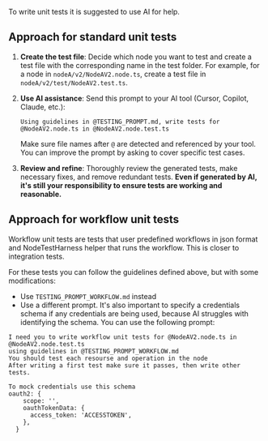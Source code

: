 To write unit tests it is suggested to use AI for 
help.

## Approach for standard unit tests

1. **Create the test file**: Decide which node you want to test and create a test file with the corresponding name in the test folder. For example, for a node in `nodeA/v2/NodeAV2.node.ts`, create a test file in `nodeA/v2/test/NodeAV2.test.ts`.

2. **Use AI assistance**: Send this prompt to your AI tool (Cursor, Copilot, Claude, etc.):
   ```
   Using guidelines in @TESTING_PROMPT.md, write tests for @NodeAV2.node.ts in @NodeAV2.node.test.ts
   ```
   Make sure file names after `@` are detected and referenced by your tool.
   You can improve the prompt by asking to cover specific test cases.

3. **Review and refine**: Thoroughly review the generated tests, make necessary fixes, and remove redundant tests. __Even if generated by AI, it's still your responsibility to ensure tests are working and reasonable.__

## Approach for workflow unit tests
Workflow unit tests are tests that user predefined workflows in json format and NodeTestHarness helper that runs the workflow. This is closer to integration tests.

For these tests you can follow the guidelines defined above, but with some modifications:
- Use `TESTING_PROMPT_WORKFLOW.md` instead
- Use a different prompt. It's also important to specify a credentials schema if any credentials are being used, because AI struggles with identifying the schema. You can use the following prompt:
```
I need you to write workflow unit tests for @NodeAV2.node.ts in @NodeAV2.node.test.ts
using guidelines in @TESTING_PROMPT_WORKFLOW.md 
You should test each resourse and operation in the node
After writing a first test make sure it passes, then write other tests.

To mock credentials use this schema
oauth2: {
    scope: '',
    oauthTokenData: {
      access_token: 'ACCESSTOKEN',
    },
  }
```